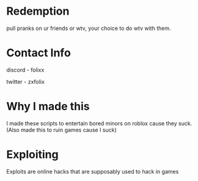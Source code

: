 # Redemption
pull pranks on ur friends or wtv, your choice to do wtv with them.

# Contact Info
discord - folixx

twitter - zxfolix

# Why I made this
I made these scripts to entertain bored minors on roblox cause they suck. (Also made this to ruin games cause I suck)

# Exploiting
Exploits are online hacks that are supposably used to hack in games
